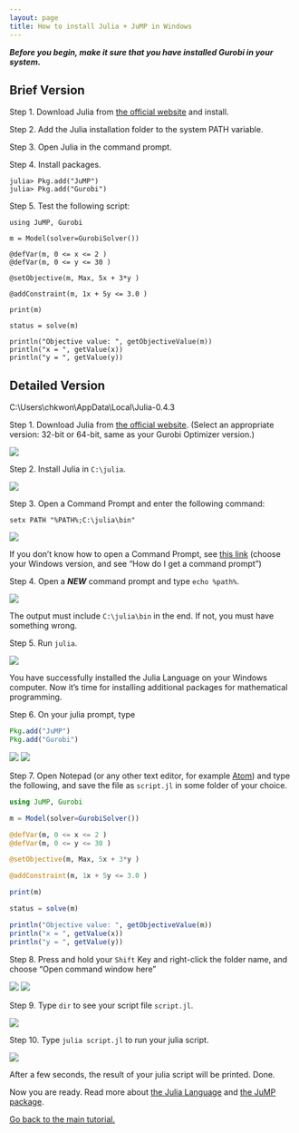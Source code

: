 ```yaml
---
layout: page
title: How to install Julia + JuMP in Windows
---
```



***Before you begin, make it sure that you have installed Gurobi in your system.***

## Brief Version

Step 1. Download Julia from [the official website](http://julialang.org/downloads/) and install.

Step 2. Add the Julia installation folder to the system PATH variable.

Step 3. Open Julia in the command prompt.

Step 4. Install packages.

~~~
julia> Pkg.add("JuMP")
julia> Pkg.add("Gurobi")
~~~

Step 5. Test the following script:

~~~
using JuMP, Gurobi

m = Model(solver=GurobiSolver())

@defVar(m, 0 <= x <= 2 )
@defVar(m, 0 <= y <= 30 )

@setObjective(m, Max, 5x + 3*y )

@addConstraint(m, 1x + 5y <= 3.0 )

print(m)

status = solve(m)

println("Objective value: ", getObjectiveValue(m))
println("x = ", getValue(x))
println("y = ", getValue(y))
~~~


## Detailed Version


C:\Users\chkwon\AppData\Local\Julia-0.4.3

Step 1. Download Julia from [the official website](http://julialang.org/downloads/). (Select an appropriate version: 32-bit or 64-bit, same as your Gurobi Optimizer version.)

<img src="../images/windows/download.png">

Step 2. Install Julia in `C:\julia`.

<img src="../images/windows/install_julia.png">


<!-- Step 3. Open “Control Panel > Systems and Security > System”, and click “Advanced system settings”:

<img src="../images/windows/3.png">

Step 4. Click “Environment Variables…”, and find the “Path” variable from System variables.

<img src="../images/windows/4.png">

Step 5. Click “Edit…” and add `;C:\julia;C:\julia\bin` to the end of the existing list.

<img src="../images/windows/5.png">

Press “OK” and “OK”, and close the Control Panel. -->

Step 3. Open a Command Prompt and enter the following command:

~~~
setx PATH "%PATH%;C:\julia\bin"
~~~

<img src="../images/windows/set_path.png">

If you don’t know how to open a Command Prompt, see [this link](http://windows.microsoft.com/en-us/windows/command-prompt-faq) (choose your Windows version, and see “How do I get a command prompt”)

Step 4. Open a ***NEW*** command prompt and type `echo %path%`.

<img src="../images/windows/echo_path.png">

The output must include `C:\julia\bin` in the end. If not, you must have something wrong.

Step 5. Run `julia`.

<img src="../images/windows/run_julia.png">

You have successfully installed the Julia Language on your Windows computer. Now it’s time for installing additional packages for mathematical programming.

Step 6. On your julia prompt, type

~~~ julia
Pkg.add("JuMP")
Pkg.add("Gurobi")
~~~

<img src="../images/windows/install_jump.png">
<img src="../images/windows/install_gurobi.png">

Step 7. Open Notepad (or any other text editor, for example [Atom](http://atom.io)) and type the following, and save the file as `script.jl` in some folder of your choice.

~~~ julia
using JuMP, Gurobi

m = Model(solver=GurobiSolver())

@defVar(m, 0 <= x <= 2 )
@defVar(m, 0 <= y <= 30 )

@setObjective(m, Max, 5x + 3*y )

@addConstraint(m, 1x + 5y <= 3.0 )

print(m)

status = solve(m)

println("Objective value: ", getObjectiveValue(m))
println("x = ", getValue(x))
println("y = ", getValue(y))
~~~

Step 8. Press and hold your `Shift` Key and right-click the folder name, and choose “Open command window here”

<img src="../images/windows/11-1.png">
<img src="../images/windows/11-2.png">


Step 9. Type `dir` to see your script file `script.jl`.

<img src="../images/windows/12.png">


Step 10. Type `julia script.jl` to run your julia script.

<img src="../images/windows/13.png">

After a few seconds, the result of your julia script will be printed. Done.

Now you are ready. Read more about [the Julia Language](http://docs.julialang.org/) and [the JuMP package](http://jump.readthedocs.org/en/latest/).


[Go back to the main tutorial.](/julia)
